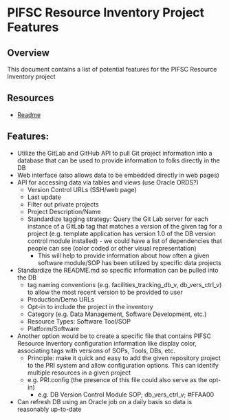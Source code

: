 # PIFSC Resource Inventory Project Features

## Overview
This document contains a list of potential features for the PIFSC Resource Inventory project

## Resources
-   [Readme](../README.md)

## Features:
-   Utilize the GitLab and GitHub API to pull Git project information into a database that can be used to provide information to folks directly in the DB
-   Web interface (also allows data to be embedded directly in web pages)
-   API for accessing data via tables and views (use Oracle ORDS?)
    -   Version Control URLs (SSH/web page)
    -   Last update
    -   Filter out private projects
    -   Project Description/Name
    -   Standardize tagging strategy: Query the Git Lab server for each instance of a GitLab tag that matches a version of the given tag for a project (e.g. template application has version 1.0 of the DB version control module installed) - we could have a list of dependencies that people can see (color coded or other visual representation)
        -   This will help to provide information about how often a given software module/SOP has been utilized by specific data projects
-   Standardize the README.md so specific information can be pulled into the DB
    -   tag naming conventions (e.g. facilities_tracking_db_v, db_vers_ctrl_v) to allow the most recent version to be provided to user
    -   Production/Demo URLs
    -   Opt-in to include the project in the inventory
    -   Category (e.g. Data Management, Software Development, etc.)
    -   Resource Types: Software Tool/SOP
    -   Platform/Software
-   Another option would be to create a specific file that contains PIFSC Resource Inventory configuration information like display color, associating tags with versions of SOPs, Tools, DBs, etc.
    -   Principle: make it quick and easy to add the given repository project to the PRI system and allow configuration options.  This can identify multiple resources in a given project
    -   e.g. PRI.config (the presence of this file could also serve as the opt-in)
        -   e.g. DB Version Control Module SOP; db_vers_ctrl_v; #FFAA00
-   Can refresh DB using an Oracle job on a daily basis so data is reasonably up-to-date
